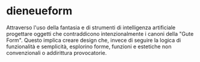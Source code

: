 # dieneueform
Attraverso l'uso della fantasia e di strumenti di intelligenza artificiale progettare oggetti che contraddicono intenzionalmente i canoni della "Gute Form". Questo implica creare design che, invece di seguire la logica di funzionalità e semplicità, esplorino forme, funzioni e estetiche non convenzionali o addirittura provocatorie.
